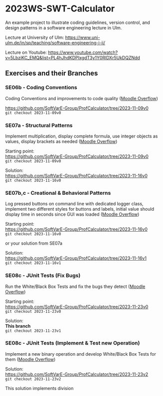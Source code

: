 # 2023WS-SWT-Calculator

An example project to illustrate coding guidelines, version control, and design patterns in a software engineering lecture in Ulm.

Lecture at University of Ulm: https://www.uni-ulm.de/in/sp/teaching/software-engineering-i-ii/

Lecture on Youtube: https://www.youtube.com/watch?v=5LbziKC_EMQ&list=PL4hJhdKDPIxgdT3y1Y0RlDXr5UkDQZNdd

## Exercises and their Branches

### SE06b - Coding Conventions
Coding Conventions and improvements to code quality ([Moodle Overflow](https://moodle.uni-ulm.de/mod/moodleoverflow/discussion.php?d=5581))

https://github.com/SoftVarE-Group/ProfCalculator/tree/2023-11-09v0  
`git checkout 2023-11-09v0`

### SE07a - Structural Patterns
Implement multiplication, display complete formula, use integer objects as values, display brackets as needed ([Moodle Overflow](https://moodle.uni-ulm.de/mod/moodleoverflow/discussion.php?d=5587))

Starting point:  
https://github.com/SoftVarE-Group/ProfCalculator/tree/2023-11-09v0  
`git checkout 2023-11-09v0`

Solution:  
https://github.com/SoftVarE-Group/ProfCalculator/tree/2023-11-16v0  
`git checkout 2023-11-16v0`

### SE07b,c - Creational & Behavioral Patterns
Log pressed buttons on command line with dedicated logger class, implement two different styles for buttons and labels, initial value should display time in seconds since GUI was loaded ([Moodle Overflow](https://moodle.uni-ulm.de/mod/moodleoverflow/discussion.php?d=5590))

Starting point:  
https://github.com/SoftVarE-Group/ProfCalculator/tree/2023-11-16v0  
`git checkout 2023-11-16v0`

or your solution from SE07a

Solution:  
https://github.com/SoftVarE-Group/ProfCalculator/tree/2023-11-16v1  
`git checkout 2023-11-16v1`

### SE08c - JUnit Tests (Fix Bugs)
Run the White/Black Box Tests and fix the bugs they detect ([Moodle Overflow](https://moodle.uni-ulm.de/mod/moodleoverflow/discussion.php?d=5604))

Starting point:  
https://github.com/SoftVarE-Group/ProfCalculator/tree/2023-11-23v0  
`git checkout 2023-11-23v0`

Solution:  
**This branch**  
`git checkout 2023-11-23v1`

### SE08c - JUnit Tests (Implement & Test new Operation)
Implement a new binary operation and develop White/Black Box Tests for them ([Moodle Overflow](https://moodle.uni-ulm.de/mod/moodleoverflow/discussion.php?d=5604))

Solution:  
https://github.com/SoftVarE-Group/ProfCalculator/tree/2023-11-23v2  
`git checkout 2023-11-23v2`

This solution implements division
